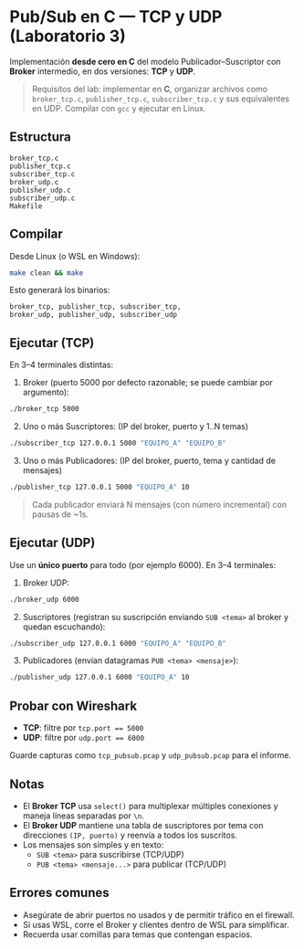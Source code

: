 # Pub/Sub en C — TCP y UDP (Laboratorio 3)

Implementación **desde cero en C** del modelo Publicador–Suscriptor con **Broker** intermedio,
en dos versiones: **TCP** y **UDP**.

> Requisitos del lab: implementar en **C**, organizar archivos como `broker_tcp.c`, `publisher_tcp.c`, `subscriber_tcp.c` y sus equivalentes en UDP. Compilar con `gcc` y ejecutar en Linux.

## Estructura
```
broker_tcp.c
publisher_tcp.c
subscriber_tcp.c
broker_udp.c
publisher_udp.c
subscriber_udp.c
Makefile
```

## Compilar
Desde Linux (o WSL en Windows):
```bash
make clean && make
```

Esto generará los binarios:
```
broker_tcp, publisher_tcp, subscriber_tcp,
broker_udp, publisher_udp, subscriber_udp
```

## Ejecutar (TCP)
En 3–4 terminales distintas:

1) Broker (puerto 5000 por defecto razonable; se puede cambiar por argumento):
```bash
./broker_tcp 5000
```

2) Uno o más Suscriptores: (IP del broker, puerto y 1..N temas)
```bash
./subscriber_tcp 127.0.0.1 5000 "EQUIPO_A" "EQUIPO_B"
```

3) Uno o más Publicadores: (IP del broker, puerto, tema y cantidad de mensajes)
```bash
./publisher_tcp 127.0.0.1 5000 "EQUIPO_A" 10
```

> Cada publicador enviará N mensajes (con número incremental) con pausas de ~1s.

## Ejecutar (UDP)
Use un **único puerto** para todo (por ejemplo 6000). En 3–4 terminales:

1) Broker UDP:
```bash
./broker_udp 6000
```

2) Suscriptores (registran su suscripción enviando `SUB <tema>` al broker y quedan escuchando):
```bash
./subscriber_udp 127.0.0.1 6000 "EQUIPO_A" "EQUIPO_B"
```

3) Publicadores (envían datagramas `PUB <tema> <mensaje>`):
```bash
./publisher_udp 127.0.0.1 6000 "EQUIPO_A" 10
```

## Probar con Wireshark
- **TCP**: filtre por `tcp.port == 5000`
- **UDP**: filtre por `udp.port == 6000`

Guarde capturas como `tcp_pubsub.pcap` y `udp_pubsub.pcap` para el informe.

## Notas
- El **Broker TCP** usa `select()` para multiplexar múltiples conexiones y maneja líneas separadas por `\n`.
- El **Broker UDP** mantiene una tabla de suscriptores por tema con direcciones `(IP, puerto)` y reenvía a todos los suscritos.
- Los mensajes son simples y en texto:  
  - `SUB <tema>` para suscribirse (TCP/UDP)  
  - `PUB <tema> <mensaje...>` para publicar (TCP/UDP)

## Errores comunes
- Asegúrate de abrir puertos no usados y de permitir tráfico en el firewall.
- Si usas WSL, corre el Broker y clientes dentro de WSL para simplificar.
- Recuerda usar comillas para temas que contengan espacios.

